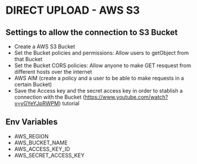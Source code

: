 # DIRECT UPLOAD - AWS S3

## Settings to allow the connection to S3 Bucket
- Create a AWS S3 Bucket
- Set the Bucket policies and permissions: Allow users to getObject from that Bucket
- Set the Bucket CORS policies: Allow anyone to make GET resquest from different hosts over the internet
- AWS AIM (create a policy and a user to be able to make requests in a certain Bucket)
- Save the Access key and the secret access key in order to stablish a connection with the Bucket 
(https://www.youtube.com/watch?v=yGYeYJpRWPM) tutorial


## Env Variables
- AWS_REGION
- AWS_BUCKET_NAME
- AWS_ACCESS_KEY_ID
- AWS_SECRET_ACCESS_KEY
